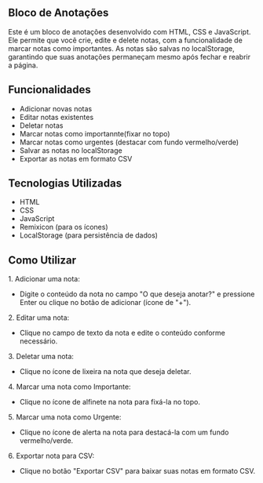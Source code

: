 ## Bloco de Anotações

<p>Este é um bloco de anotações desenvolvido com HTML, CSS e JavaScript. 
Ele permite que você crie, edite e delete notas, com a funcionalidade de marcar notas como importantes.
As notas são salvas no localStorage, garantindo que suas anotações permaneçam mesmo após fechar e reabrir a página.</p>

## Funcionalidades

<ul>
    <li>Adicionar novas notas</li>
    <li>Editar notas existentes</li>
    <li>Deletar notas</li>
    <li>Marcar notas como importannte(fixar no topo)</li>
    <li>Marcar notas como urgentes (destacar com fundo vermelho/verde)</li>
    <li>Salvar as notas no localStorage</li>
    <li>Exportar as notas em formato CSV</li>
</ul>

## Tecnologias Utilizadas

<ul>
    <li>HTML</li>
    <li>CSS</li>
    <li>JavaScript</li>
    <li>Remixicon (para os ícones)</li>
    <li>LocalStorage (para persistência de dados)</li>
</ul>

## Como Utilizar
<p>1. Adicionar uma nota:</p>

<ul>
    <li>Digite o conteúdo da nota no campo "O que deseja anotar?" e pressione Enter ou clique no botão de adicionar (ícone de "+").
    </li>
</ul>

<p>2. Editar uma nota:</p>

<ul>
    <li>Clique no campo de texto da nota e edite o conteúdo conforme necessário.</li>
</ul>

<p>3. Deletar uma nota:</p>

<ul>
    <li>Clique no ícone de lixeira na nota que deseja deletar.</li>
</ul>

<p>4. Marcar uma nota como Importante:</p>

<ul>
    <li>Clique no ícone de alfinete na nota para fixá-la no topo.</li>
</ul>

<p>5. Marcar uma nota como Urgente:</p>

<ul>
    <li>Clique no ícone de alerta na nota para destacá-la com um fundo vermelho/verde.</li>
</ul>

<p>6. Exportar nota para CSV:</p>

<ul>
    <li>Clique no botão "Exportar CSV" para baixar suas notas em formato CSV.</li>
</ul>